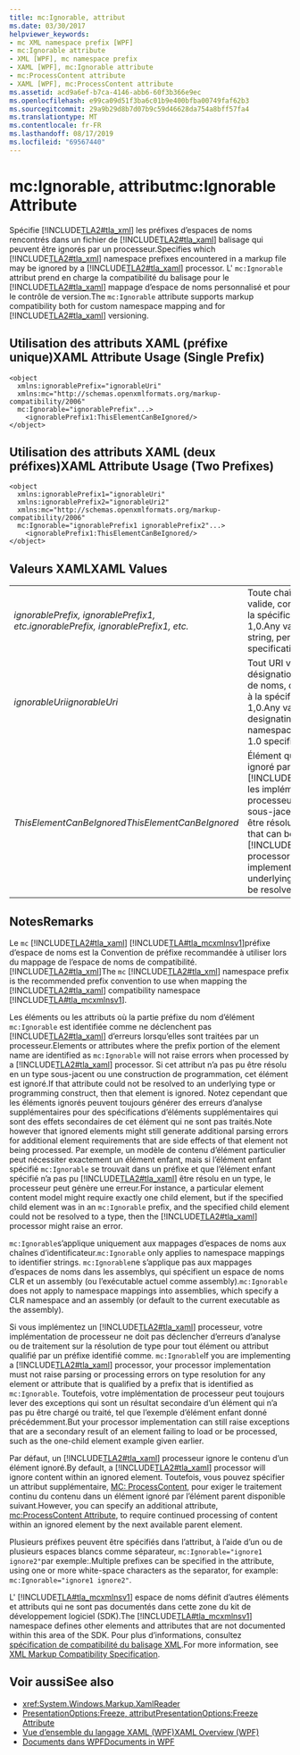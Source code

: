 ```yaml
---
title: mc:Ignorable, attribut
ms.date: 03/30/2017
helpviewer_keywords:
- mc XML namespace prefix [WPF]
- mc:Ignorable attribute
- XML [WPF], mc namespace prefix
- XAML [WPF], mc:Ignorable attribute
- mc:ProcessContent attribute
- XAML [WPF], mc:ProcessContent attribute
ms.assetid: acd9a6ef-b7ca-4146-abb6-60f3b366e9ec
ms.openlocfilehash: e99ca09d51f3ba6c01b9e400bfba00749faf62b3
ms.sourcegitcommit: 29a9b29d8b7d07b9c59d46628da754a8bff57fa4
ms.translationtype: MT
ms.contentlocale: fr-FR
ms.lasthandoff: 08/17/2019
ms.locfileid: "69567440"
---
```

# <a name="mcignorable-attribute"></a><span data-ttu-id="bb8b0-102">mc:Ignorable, attribut</span><span class="sxs-lookup"><span data-stu-id="bb8b0-102">mc:Ignorable Attribute</span></span>
<span data-ttu-id="bb8b0-103">Spécifie [!INCLUDE[TLA2#tla_xml](../../../../includes/tla2sharptla-xml-md.md)] les préfixes d’espaces de noms rencontrés dans un fichier de [!INCLUDE[TLA2#tla_xaml](../../../../includes/tla2sharptla-xaml-md.md)] balisage qui peuvent être ignorés par un processeur.</span><span class="sxs-lookup"><span data-stu-id="bb8b0-103">Specifies which [!INCLUDE[TLA2#tla_xml](../../../../includes/tla2sharptla-xml-md.md)] namespace prefixes encountered in a markup file may be ignored by a [!INCLUDE[TLA2#tla_xaml](../../../../includes/tla2sharptla-xaml-md.md)] processor.</span></span> <span data-ttu-id="bb8b0-104">L' `mc:Ignorable` attribut prend en charge la compatibilité du balisage pour le [!INCLUDE[TLA2#tla_xaml](../../../../includes/tla2sharptla-xaml-md.md)] mappage d’espace de noms personnalisé et pour le contrôle de version.</span><span class="sxs-lookup"><span data-stu-id="bb8b0-104">The `mc:Ignorable` attribute supports markup compatibility both for custom namespace mapping and for [!INCLUDE[TLA2#tla_xaml](../../../../includes/tla2sharptla-xaml-md.md)] versioning.</span></span>  
  
## <a name="xaml-attribute-usage-single-prefix"></a><span data-ttu-id="bb8b0-105">Utilisation des attributs XAML (préfixe unique)</span><span class="sxs-lookup"><span data-stu-id="bb8b0-105">XAML Attribute Usage (Single Prefix)</span></span>  
  
```  
<object  
  xmlns:ignorablePrefix="ignorableUri"  
  xmlns:mc="http://schemas.openxmlformats.org/markup-compatibility/2006"  
  mc:Ignorable="ignorablePrefix"...>  
    <ignorablePrefix1:ThisElementCanBeIgnored/>  
</object>  
```  
  
## <a name="xaml-attribute-usage-two-prefixes"></a><span data-ttu-id="bb8b0-106">Utilisation des attributs XAML (deux préfixes)</span><span class="sxs-lookup"><span data-stu-id="bb8b0-106">XAML Attribute Usage (Two Prefixes)</span></span>  
  
```  
<object  
  xmlns:ignorablePrefix1="ignorableUri"  
  xmlns:ignorablePrefix2="ignorableUri2"  
  xmlns:mc="http://schemas.openxmlformats.org/markup-compatibility/2006"  
  mc:Ignorable="ignorablePrefix1 ignorablePrefix2"...>  
    <ignorablePrefix1:ThisElementCanBeIgnored/>  
</object>  
```  
  
## <a name="xaml-values"></a><span data-ttu-id="bb8b0-107">Valeurs XAML</span><span class="sxs-lookup"><span data-stu-id="bb8b0-107">XAML Values</span></span>  
  
|||  
|-|-|  
|<span data-ttu-id="bb8b0-108">*ignorablePrefix, ignorablePrefix1, etc.*</span><span class="sxs-lookup"><span data-stu-id="bb8b0-108">*ignorablePrefix, ignorablePrefix1, etc.*</span></span>|<span data-ttu-id="bb8b0-109">Toute chaîne de préfixe valide, conformément à la spécification XML 1,0.</span><span class="sxs-lookup"><span data-stu-id="bb8b0-109">Any valid prefix string, per the XML 1.0 specification.</span></span>|  
|<span data-ttu-id="bb8b0-110">*ignorableUri*</span><span class="sxs-lookup"><span data-stu-id="bb8b0-110">*ignorableUri*</span></span>|<span data-ttu-id="bb8b0-111">Tout URI valide pour la désignation d’un espace de noms, conformément à la spécification XML 1,0.</span><span class="sxs-lookup"><span data-stu-id="bb8b0-111">Any valid URI for designating a namespace, per the XML 1.0 specification.</span></span>|  
|<span data-ttu-id="bb8b0-112">*ThisElementCanBeIgnored*</span><span class="sxs-lookup"><span data-stu-id="bb8b0-112">*ThisElementCanBeIgnored*</span></span>|<span data-ttu-id="bb8b0-113">Élément qui peut être ignoré par [!INCLUDE[TLA#tla_xaml](../../../../includes/tlasharptla-xaml-md.md)] les implémentations de processeur, si le type sous-jacent ne peut pas être résolu.</span><span class="sxs-lookup"><span data-stu-id="bb8b0-113">An element that can be ignored by [!INCLUDE[TLA#tla_xaml](../../../../includes/tlasharptla-xaml-md.md)] processor implementations, if the underlying type cannot be resolved.</span></span>|  
  
## <a name="remarks"></a><span data-ttu-id="bb8b0-114">Notes</span><span class="sxs-lookup"><span data-stu-id="bb8b0-114">Remarks</span></span>  
 <span data-ttu-id="bb8b0-115">Le `mc` [!INCLUDE[TLA2#tla_xaml](../../../../includes/tla2sharptla-xaml-md.md)] [!INCLUDE[TLA#tla_mcxmlnsv1](../../../../includes/tlasharptla-mcxmlnsv1-md.md)]préfixe d’espace de noms est la Convention de préfixe recommandée à utiliser lors du mappage de l’espace de noms de compatibilité. [!INCLUDE[TLA2#tla_xml](../../../../includes/tla2sharptla-xml-md.md)]</span><span class="sxs-lookup"><span data-stu-id="bb8b0-115">The `mc` [!INCLUDE[TLA2#tla_xml](../../../../includes/tla2sharptla-xml-md.md)] namespace prefix is the recommended prefix convention to use when mapping the [!INCLUDE[TLA2#tla_xaml](../../../../includes/tla2sharptla-xaml-md.md)] compatibility namespace [!INCLUDE[TLA#tla_mcxmlnsv1](../../../../includes/tlasharptla-mcxmlnsv1-md.md)].</span></span>  
  
 <span data-ttu-id="bb8b0-116">Les éléments ou les attributs où la partie préfixe du nom d’élément `mc:Ignorable` est identifiée comme ne déclenchent pas [!INCLUDE[TLA2#tla_xaml](../../../../includes/tla2sharptla-xaml-md.md)] d’erreurs lorsqu’elles sont traitées par un processeur.</span><span class="sxs-lookup"><span data-stu-id="bb8b0-116">Elements or attributes where the prefix portion of the element name are identified as `mc:Ignorable` will not raise errors when processed by a [!INCLUDE[TLA2#tla_xaml](../../../../includes/tla2sharptla-xaml-md.md)] processor.</span></span> <span data-ttu-id="bb8b0-117">Si cet attribut n’a pas pu être résolu en un type sous-jacent ou une construction de programmation, cet élément est ignoré.</span><span class="sxs-lookup"><span data-stu-id="bb8b0-117">If that attribute could not be resolved to an underlying type or programming construct, then that element is ignored.</span></span> <span data-ttu-id="bb8b0-118">Notez cependant que les éléments ignorés peuvent toujours générer des erreurs d’analyse supplémentaires pour des spécifications d’éléments supplémentaires qui sont des effets secondaires de cet élément qui ne sont pas traités.</span><span class="sxs-lookup"><span data-stu-id="bb8b0-118">Note however that ignored elements might still generate additional parsing errors for additional element requirements that are side effects of that element not being processed.</span></span> <span data-ttu-id="bb8b0-119">Par exemple, un modèle de contenu d’élément particulier peut nécessiter exactement un élément enfant, mais si l’élément enfant spécifié `mc:Ignorable` se trouvait dans un préfixe et que l’élément enfant spécifié n’a pas pu [!INCLUDE[TLA2#tla_xaml](../../../../includes/tla2sharptla-xaml-md.md)] être résolu en un type, le processeur peut génère une erreur.</span><span class="sxs-lookup"><span data-stu-id="bb8b0-119">For instance, a particular element content model might require exactly one child element, but if the specified child element was in an `mc:Ignorable` prefix, and the specified child element could not be resolved to a type, then the [!INCLUDE[TLA2#tla_xaml](../../../../includes/tla2sharptla-xaml-md.md)] processor might raise an error.</span></span>  
  
 <span data-ttu-id="bb8b0-120">`mc:Ignorable`s’applique uniquement aux mappages d’espaces de noms aux chaînes d’identificateur.</span><span class="sxs-lookup"><span data-stu-id="bb8b0-120">`mc:Ignorable` only applies to namespace mappings to identifier strings.</span></span> <span data-ttu-id="bb8b0-121">`mc:Ignorable`ne s’applique pas aux mappages d’espaces de noms dans les assemblys, qui spécifient un espace de noms CLR et un assembly (ou l’exécutable actuel comme assembly).</span><span class="sxs-lookup"><span data-stu-id="bb8b0-121">`mc:Ignorable` does not apply to namespace mappings into assemblies, which specify a CLR namespace and an assembly (or default to the current executable as the assembly).</span></span>  
  
 <span data-ttu-id="bb8b0-122">Si vous implémentez un [!INCLUDE[TLA2#tla_xaml](../../../../includes/tla2sharptla-xaml-md.md)] processeur, votre implémentation de processeur ne doit pas déclencher d’erreurs d’analyse ou de traitement sur la résolution de type pour tout élément ou attribut qualifié par un préfixe identifié comme. `mc:Ignorable`</span><span class="sxs-lookup"><span data-stu-id="bb8b0-122">If you are implementing a [!INCLUDE[TLA2#tla_xaml](../../../../includes/tla2sharptla-xaml-md.md)] processor, your processor implementation must not raise parsing or processing errors on type resolution for any element or attribute that is qualified by a prefix that is identified as `mc:Ignorable`.</span></span> <span data-ttu-id="bb8b0-123">Toutefois, votre implémentation de processeur peut toujours lever des exceptions qui sont un résultat secondaire d’un élément qui n’a pas pu être chargé ou traité, tel que l’exemple d’élément enfant donné précédemment.</span><span class="sxs-lookup"><span data-stu-id="bb8b0-123">But your processor implementation can still raise exceptions that are a secondary result of an element failing to load or be processed, such as the one-child element example given earlier.</span></span>  
  
 <span data-ttu-id="bb8b0-124">Par défaut, un [!INCLUDE[TLA2#tla_xaml](../../../../includes/tla2sharptla-xaml-md.md)] processeur ignore le contenu d’un élément ignoré.</span><span class="sxs-lookup"><span data-stu-id="bb8b0-124">By default, a [!INCLUDE[TLA2#tla_xaml](../../../../includes/tla2sharptla-xaml-md.md)] processor will ignore content within an ignored element.</span></span> <span data-ttu-id="bb8b0-125">Toutefois, vous pouvez spécifier un attribut supplémentaire, [MC: ProcessContent](mc-processcontent-attribute.md), pour exiger le traitement continu du contenu dans un élément ignoré par l’élément parent disponible suivant.</span><span class="sxs-lookup"><span data-stu-id="bb8b0-125">However, you can specify an additional attribute, [mc:ProcessContent Attribute](mc-processcontent-attribute.md), to require continued processing of content within an ignored element by the next available parent element.</span></span>  
  
 <span data-ttu-id="bb8b0-126">Plusieurs préfixes peuvent être spécifiés dans l’attribut, à l’aide d’un ou de plusieurs espaces blancs comme séparateur, `mc:Ignorable="ignore1 ignore2"`par exemple:.</span><span class="sxs-lookup"><span data-stu-id="bb8b0-126">Multiple prefixes can be specified in the attribute, using one or more white-space characters as the separator, for example: `mc:Ignorable="ignore1 ignore2"`.</span></span>  

 <span data-ttu-id="bb8b0-127">L' [!INCLUDE[TLA#tla_mcxmlnsv1](../../../../includes/tlasharptla-mcxmlnsv1-md.md)] espace de noms définit d’autres éléments et attributs qui ne sont pas documentés dans cette zone du kit de développement logiciel (SDK).</span><span class="sxs-lookup"><span data-stu-id="bb8b0-127">The [!INCLUDE[TLA#tla_mcxmlnsv1](../../../../includes/tlasharptla-mcxmlnsv1-md.md)] namespace defines other elements and attributes that are not documented within this area of the SDK.</span></span> <span data-ttu-id="bb8b0-128">Pour plus d’informations, consultez [spécification de compatibilité du balisage XML](/office/open-xml/introduction-to-markup-compatibility#markup-compatibility-in-the-open-xml-file-formats-specification).</span><span class="sxs-lookup"><span data-stu-id="bb8b0-128">For more information, see [XML Markup Compatibility Specification](/office/open-xml/introduction-to-markup-compatibility#markup-compatibility-in-the-open-xml-file-formats-specification).</span></span>  
  
## <a name="see-also"></a><span data-ttu-id="bb8b0-129">Voir aussi</span><span class="sxs-lookup"><span data-stu-id="bb8b0-129">See also</span></span>

- <xref:System.Windows.Markup.XamlReader>
- [<span data-ttu-id="bb8b0-130">PresentationOptions:Freeze, attribut</span><span class="sxs-lookup"><span data-stu-id="bb8b0-130">PresentationOptions:Freeze Attribute</span></span>](presentationoptions-freeze-attribute.md)
- [<span data-ttu-id="bb8b0-131">Vue d’ensemble du langage XAML (WPF)</span><span class="sxs-lookup"><span data-stu-id="bb8b0-131">XAML Overview (WPF)</span></span>](xaml-overview-wpf.md)
- [<span data-ttu-id="bb8b0-132">Documents dans WPF</span><span class="sxs-lookup"><span data-stu-id="bb8b0-132">Documents in WPF</span></span>](documents-in-wpf.md)
